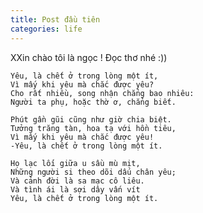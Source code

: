 ```yaml
---
title: Post đầu tiên 
categories: life 
---
```

XXin chào tôi là ngọc ! Đọc thơ nhé :))

    Yêu, là chết ở trong lòng một ít,
    Vì mấy khi yêu mà chắc được yêu?
    Cho rất nhiều, song nhận chẳng bao nhiêu:
    Người ta phụ, hoặc thờ ơ, chẳng biết.

    Phút gần gũi cũng như giờ chia biệt.
    Tưởng trăng tàn, hoa tạ với hồn tiêu,
    Vì mấy khi yêu mà chắc được yêu!
    -Yêu, là chết ở trong lòng một ít.

    Họ lạc lối giữa u sầu mù mịt,
    Những người si theo dõi dấu chân yêu;
    Và cảnh đời là sa mạc cô liêu.
    Và tình ái là sợi dây vấn vít
    Yêu, là chết ở trong lòng một ít.
